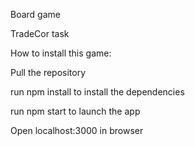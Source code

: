 Board game 

TradeCor task

How to install this game:

Pull the repository

run npm install to install the dependencies

run npm start to launch the app

Open localhost:3000 in browser
